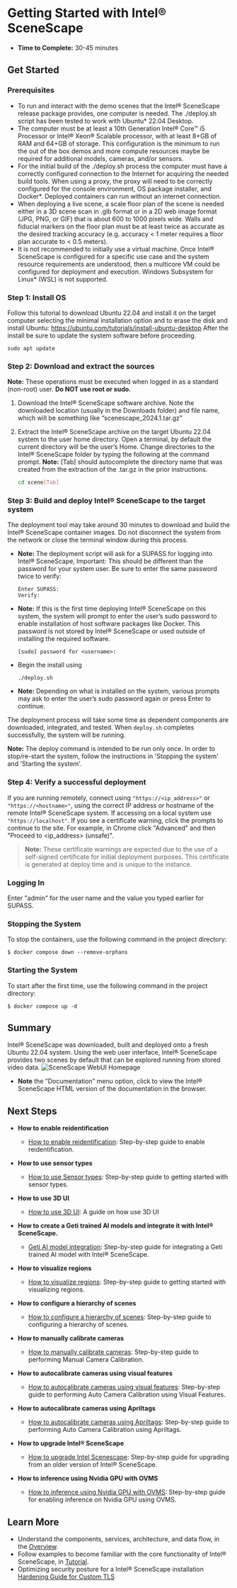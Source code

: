 # Getting Started with Intel® SceneScape

-   **Time to Complete:** 30-45 minutes

## Get Started

### Prerequisites

* To run and interact with the demo scenes that the Intel® SceneScape release package provides, one computer is needed. The ./deploy.sh script has been tested to work with Ubuntu* 22.04 Desktop.
* The computer must be at least a 10th Generation Intel® Core™ i5 Processor or Intel® Xeon® Scalable processor, with at least 8+GB of RAM and 64+GB of storage. This configuration is the minimum to run the out of the box demos and more compute resources maybe be required for additional models, cameras, and/or sensors.
* For the initial build of the ./deploy.sh process the computer must have a correctly configured connection to the Internet for acquiring the needed build tools. When using a proxy, the proxy will need to be correctly configured for the console environment, OS package installer, and Docker*. Deployed containers can run without an internet connection.
* When deploying a live scene, a scale floor plan of the scene is needed either in a 3D scene scan in .glb format or in a 2D web image format (JPG, PNG, or GIF) that is about 600 to 1000 pixels wide. Walls and fiducial markers on the floor plan must be at least twice as accurate as the desired tracking accuracy (e.g. accuracy < 1 meter requires a floor plan accurate to < 0.5 meters).
* It is not recommended to initially use a virtual machine. Once Intel® SceneScape is configured for a specific use case and the system resource requirements are understood, then a multicore VM could be configured for deployment and execution. Windows Subsystem for Linux* (WSL) is not supported.

### Step 1: Install OS

Follow this tutorial to download Ubuntu 22.04 and install it on the target computer selecting the minimal installation option and to erase the disk and install Ubuntu: https://ubuntu.com/tutorials/install-ubuntu-desktop
After the install be sure to update the system software before proceeding.
```console
sudo apt update
```

### Step 2: Download and extract the sources

**Note:** These operations must be executed when logged in as a standard (non-root) user. **Do NOT use root or sudo.**

1.  Download the Intel® SceneScape software archive.
Note the downloaded location (usually in the Downloads folder) and file name,
which will be something like “scenescape_2024.1.tar.gz”

2.  Extract the Intel® SceneScape archive on the target Ubuntu 22.04 system to the user home directory.  Open a terminal, by default the current directory will be the user’s Home. Change directories to the Intel® SceneScape folder by typing the following at the command prompt.
    **Note:** [Tab] should autocomplete the directory name that was created from the extraction of the .tar.gz in the prior instructions.
    ```bash
    cd scene[Tab]
    ```

### Step 3: Build and deploy Intel® SceneScape to the target system

The deployment tool may take around 30 minutes to download and build the Intel® SceneScape container images. Do not disconnect the system from the network or close the terminal window during this process.

* **Note:** The deployment script will ask for a SUPASS for logging into Intel® SceneScape, Important: This should be different
than the password for your system user. Be sure to enter the same password twice to verify:
    ```console
    Enter SUPASS:
    Verify:
    ```
* **Note:** If this is the first time deploying Intel® SceneScape on this system, the system will prompt to enter the user’s sudo password to enable installation of host software packages like Docker. This password is not stored by Intel® SceneScape or used outside of installing the required software.
    ```console
    [sudo] password for <username>:
    ```
*  Begin the install using
    ```console
    ./deploy.sh
    ```
* **Note:** Depending on what is installed on the system, various prompts may ask to enter the user’s sudo password again or press Enter to continue.

The deployment process will take some time as dependent components are downloaded, integrated, and tested. When `deploy.sh` completes successfully, the system will be running.

**Note:** The deploy command is intended to be run only once. In order to stop/re-start the system, follow the instructions in 'Stopping the system' and 'Starting the system'.

### Step 4: Verify a successful deployment

If you are running remotely, connect using ```"https://<ip_address>"``` or ```"https://<hostname>"```, using the correct IP address or hostname of the remote Intel® SceneScape system. If accessing on a local system use ```"https://localhost"```. If you see a certificate warning, click the prompts to continue to the site. For example, in Chrome click "Advanced" and then "Proceed to &lt;ip_address> (unsafe)".

> **Note:** These certificate warnings are expected due to the use of a self-signed certificate for initial deployment purposes. This certificate is generated at deploy time and is unique to the instance.

### Logging In
Enter "admin" for the user name and the value you typed earlier for SUPASS.

### Stopping the System

To stop the containers, use the following command in the project directory:

```console
$ docker compose down --remove-orphans
```
### Starting the System

To start after the first time, use the following command in the project directory:

```console
$ docker compose up -d
```

## Summary

Intel® SceneScape was downloaded, built and deployed onto a fresh Ubuntu 22.04 system. Using the web user interface, Intel® SceneScape provides two scenes by default that can be explored running from stored video data.
![SceneScape WebUI Homepage](images/homepage.png)
* **Note** the “Documentation” menu option, click to view the Intel® SceneScape HTML version of the documentation in the browser.

## Next Steps
- **How to enable reidentification**
  - [How to enable reidentification](How-to-enable-reidentification.md): Step-by-step guide to enable reidentification.

- **How to use sensor types**
  - [How to use Sensor types](How-to-use-sensor-types.md): Step-by-step guide to getting started with sensor types.

- **How to use 3D UI**
  - [How to use 3D UI](How-to-use-3D-UI.md): A guide on how use 3D UI

- **How to create a Geti trained AI models and integrate it with Intel® SceneScape.**
  - [Geti AI model integration](How-to-integrate-geti-trained-model.md): Step-by-step guide for integrating a Geti trained AI model with Intel® SceneScape.

- **How to visualize regions**
  - [How to visualize regions](How-to-visualize-regions.md): Step-by-step guide to getting started with visualizing regions.

- **How to configure a hierarchy of scenes**
  - [How to configure a hierarchy of scenes](How-to-configure-a-hierarchy-of-scenes.md): Step-by-step guide to configuring a hierarchy of scenes.

- **How to manually calibrate cameras**
  - [How to manually calibrate cameras](How-to-manually-calibrate-cameras.md): Step-by-step guide to performing Manual Camera Calibration.

- **How to autocalibrate cameras using visual features**
  - [How to autocalibrate cameras using visual features](How-to-autocalibrate-cameras-using-visual-features.md): Step-by-step guide to performing Auto Camera Calibration using Visual Features.

- **How to autocalibrate cameras using Apriltags**
  - [How to autocalibrate cameras using Apriltags](How-to-autocalibrate-cameras-using-apriltags.md): Step-by-step guide to performing Auto Camera Calibration using Apriltags.

- **How to upgrade Intel® SceneScape**
  - [How to upgrade Intel Scenescape](How-to-upgrade-readme.md): Step-by-step guide for upgrading from an older version of Intel® SceneScape.

- **How to inference using Nvidia GPU with OVMS**
  - [How to inference using Nvidia GPU with OVMS](How-to-inference-using-Nvidia-gpu-with-OVMS.md): Step-by-step guide for enabling inference on Nvidia GPU using OVMS.

## Learn More

-   Understand the components, services, architecture, and data flow, in
    the [Overview](Overview.md).
-   Follow examples to become familiar with the core functionality of Intel® SceneScape, in
    [Tutorial](Tutorial.md).
-   Optimizing security posture for a Intel® SceneScape installation [Hardening Guide for Custom TLS](hardening-guide.md)
